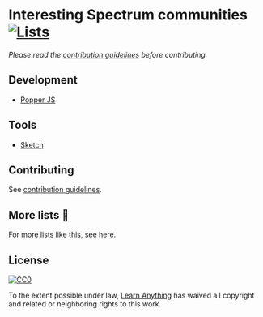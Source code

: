 # Interesting Spectrum communities [![Lists](https://img.shields.io/badge/More%20Lists-📒-green.svg)](https://github.com/learn-anything/curated-lists#readme)
*Please read the [contribution guidelines](contributing.md#readme) before contributing.*

## Development
- [Popper JS](https://spectrum.chat/popper-js)

## Tools
- [Sketch](https://spectrum.chat/sketch)

## Contributing
See [contribution guidelines](contributing.md#readme).

## More lists 📝
For more lists like this, see [here](https://github.com/learn-anything/curated-lists#readme).

## License
[![CC0](http://mirrors.creativecommons.org/presskit/buttons/88x31/svg/cc-zero.svg)](https://creativecommons.org/publicdomain/zero/1.0/)

To the extent possible under law, [Learn Anything](https://learn-anything.xyz) has waived all copyright and related or neighboring rights to this work.